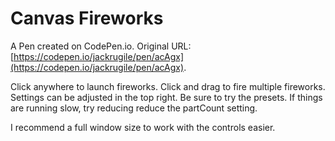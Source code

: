 # Canvas Fireworks

A Pen created on CodePen.io. Original URL: [https://codepen.io/jackrugile/pen/acAgx](https://codepen.io/jackrugile/pen/acAgx).

Click anywhere to launch fireworks. Click and drag to fire multiple fireworks. Settings can be adjusted in the top right. Be sure to try the presets. If things are running slow, try reducing reduce the partCount setting.

I recommend a full window size to work with the controls easier.
